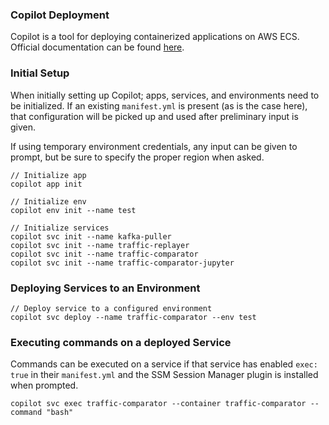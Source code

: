 ### Copilot Deployment
Copilot is a tool for deploying containerized applications on AWS ECS. Official documentation can be found [here](https://aws.github.io/copilot-cli/docs/overview/).

### Initial Setup
When initially setting up Copilot; apps, services, and environments need to be initialized. If an existing `manifest.yml` is present (as is the case here), that configuration will be picked up and used after preliminary input is given.

If using temporary environment credentials, any input can be given to prompt, but be sure to specify the proper region when asked.

```
// Initialize app
copilot app init

// Initialize env
copilot env init --name test

// Initialize services
copilot svc init --name kafka-puller
copilot svc init --name traffic-replayer
copilot svc init --name traffic-comparator
copilot svc init --name traffic-comparator-jupyter

```

### Deploying Services to an Environment

```
// Deploy service to a configured environment
copilot svc deploy --name traffic-comparator --env test
```

### Executing commands on a deployed Service

Commands can be executed on a service if that service has enabled `exec: true` in their `manifest.yml` and the SSM Session Manager plugin is installed when prompted.
```
copilot svc exec traffic-comparator --container traffic-comparator --command "bash"
```